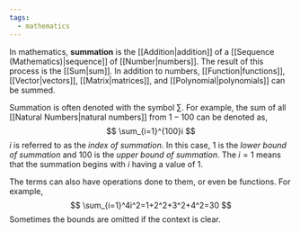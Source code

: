 ```yaml
---
tags:
  - mathematics
---
```

In mathematics, **summation** is the [[Addition|addition]] of a [[Sequence (Mathematics)|sequence]] of [[Number|numbers]]. The result of this process is the [[Sum|sum]]. In addition to numbers, [[Function|functions]], [[Vector|vectors]], [[Matrix|matrices]], and [[Polynomial|polynomials]] can be summed. 

Summation is often denoted with the symbol $\sum$. For example, the sum of all [[Natural Numbers|natural numbers]] from $1-100$ can be denoted as,
$$
\sum_{i=1}^{100}i
$$
$i$ is referred to as the *index of summation*. In this case, $1$ is the *lower bound of summation* and $100$ is the *upper bound of summation*. The $i=1$ means that the summation begins with $i$ having a value of $1$.

The terms can also have operations done to them, or even be functions. For example,
$$
\sum_{i=1}^4i^2=1+2^2+3^2+4^2=30
$$
Sometimes the bounds are omitted if the context is clear. 